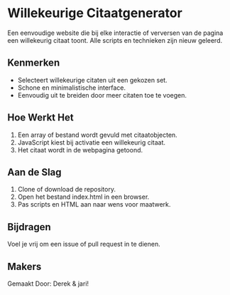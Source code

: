 # Willekeurige Citaatgenerator

Een eenvoudige website die bij elke interactie of verversen van de pagina een willekeurig citaat toont. Alle scripts en technieken zijn nieuw geleerd.

## Kenmerken
- Selecteert willekeurige citaten uit een gekozen set.
- Schone en minimalistische interface.
- Eenvoudig uit te breiden door meer citaten toe te voegen.

## Hoe Werkt Het
1. Een array of bestand wordt gevuld met citaatobjecten.
2. JavaScript kiest bij activatie een willekeurig citaat.
3. Het citaat wordt in de webpagina getoond.

## Aan de Slag
1. Clone of download de repository.
2. Open het bestand index.html in een browser.
3. Pas scripts en HTML aan naar wens voor maatwerk.

## Bijdragen
Voel je vrij om een issue of pull request in te dienen.


## Makers
Gemaakt Door: Derek & jari!